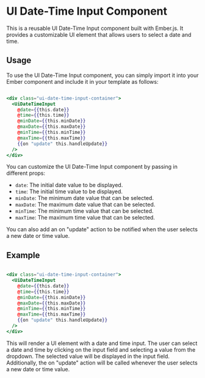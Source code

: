 # UI Date-Time Input Component

This is a reusable UI Date-Time Input component built with Ember.js. It provides a customizable UI element that allows users to select a date and time.

## Usage

To use the UI Date-Time Input component, you can simply import it into your Ember component and include it in your template as follows:

```hbs

<div class="ui-date-time-input-container">
  <UiDateTimeInput 
    @date={{this.date}} 
    @time={{this.time}} 
    @minDate={{this.minDate}} 
    @maxDate={{this.maxDate}} 
    @minTime={{this.minTime}} 
    @maxTime={{this.maxTime}} 
    {{on "update" this.handleUpdate}} 
  />
</div>

```

You can customize the UI Date-Time Input component by passing in different props:

- `date`: The initial date value to be displayed.
- `time`: The initial time value to be displayed.
- `minDate`: The minimum date value that can be selected.
- `maxDate`: The maximum date value that can be selected.
- `minTime`: The minimum time value that can be selected.
- `maxTime`: The maximum time value that can be selected.

You can also add an on "update" action to be notified when the user selects a new date or time value.


## Example

```hbs

<div class="ui-date-time-input-container">
  <UiDateTimeInput 
    @date={{this.date}} 
    @time={{this.time}} 
    @minDate={{this.minDate}} 
    @maxDate={{this.maxDate}} 
    @minTime={{this.minTime}} 
    @maxTime={{this.maxTime}} 
    {{on "update" this.handleUpdate}} 
  />
</div>

```

This will render a UI element with a date and time input. The user can select a date and time by clicking on the input field and selecting a value from the dropdown. The selected value will be displayed in the input field. Additionally, the on "update" action will be called whenever the user selects a new date or time value.

